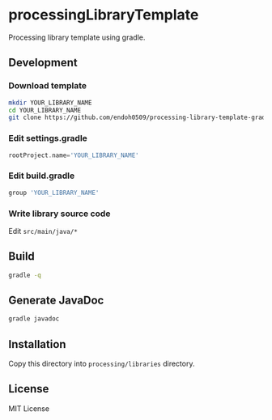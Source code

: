 # processingLibraryTemplate

Processing library template using gradle.

## Development

### Download template

```bash
mkdir YOUR_LIBRARY_NAME
cd YOUR_LIBRARY_NAME
git clone https://github.com/endoh0509/processing-library-template-gradle.git .
``` 

### Edit settings.gradle

```settings.gradle
rootProject.name='YOUR_LIBRARY_NAME'
```

### Edit build.gradle

```build.gradle
group 'YOUR_LIBRARY_NAME'
```

### Write library source code

Edit `src/main/java/*`

## Build

```bash
gradle -q
```

## Generate JavaDoc

```bash
gradle javadoc
```

## Installation

Copy this directory into `processing/libraries` directory.

## License

MIT License
